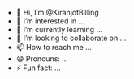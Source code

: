 - 👋 Hi, I’m @KiranjotBilling
- 👀 I’m interested in ...
- 🌱 I’m currently learning ...
- 💞️ I’m looking to collaborate on ...
- 📫 How to reach me ...
- 😄 Pronouns: ...
- ⚡ Fun fact: ...

<!---
KiranjotBilling/KiranjotBilling is a ✨ special ✨ repository because its `README.md` (this file) appears on your GitHub profile.
You can click the Preview link to take a look at your changes.
--->
